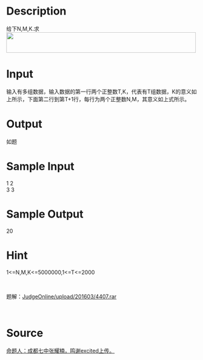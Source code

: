 
# Description

<div class="content"><div>给下N,M,K.求</div>
<div><img width="500" height="54" alt="" src="source/bzoj/4407/img/aHR0cHM6Ly9seWRzeS5jb20vSnVkZ2VPbmxpbmUvdXBsb2FkLzIwMTYwMi9hYS5wbmc=.png"/></div>
<div></div>
<div></div>
<p></p></div>

# Input

<div class="content"><div>输入有多组数据，输入数据的第一行两个正整数T,K，代表有T组数据，K的意义如上所示，下面第二行到第T+1行，每行为两个正整数N,M，其意义如上式所示。</div>
<p></p></div>

# Output

<div class="content"><div>如题</div>
<p></p></div>

# Sample Input

<div class="content"><span class="sampledata">1 2<br/>
3 3 </span></div>

# Sample Output

<div class="content"><span class="sampledata">20<br/>
</span></div>

# Hint

<div class="content"><p></p><p>1&lt;=N,M,K&lt;=5000000,1&lt;=T&lt;=2000</p><br/>
<p>题解：<a href="/JudgeOnline/upload/201603/4407.rar">JudgeOnline/upload/201603/4407.rar</a></p><br/>
<p></p><p></p></div>

# Source

<div class="content"><p><a href="problemset.php?search=命题人：成都七中张耀楠，鸣谢excited上传。">命题人：成都七中张耀楠，鸣谢excited上传。</a></p></div>

